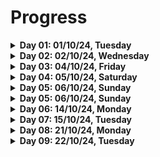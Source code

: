 # Progress

<!-- Day 01 -->
<details>
  <summary><b>Day 01: 01/10/24, Tuesday</b></summary>
    
- DSA
  - Revised time and space complexity.
  - Solved problems.
  - Links: [Notes](https://github.com/TheParthMaru/mastering-dsa/tree/main/01_time_%26_space_complexity)

- Frontend Dev

  - Revised basic HTML
  - Links: [Notes](https://github.com/TheParthMaru/HTML-Notes)
  </details>

<!-- Day 02 -->
<details>
  <summary><b>Day 02: 02/10/24, Wednesday</b></summary>
    
- DSA
  - Revised arrays
  - Link: [Notes](https://github.com/TheParthMaru/mastering-dsa/tree/main/02_arrays/notes)
  - Problems:
    * 349. Intersection of Two Arrays (need to learn HashSet for optimized solution)
    * 1480. Running Sum of 1d Array
    * Sort binary array
    * Merge two sorted arrays
  - Link: [Repo, notes and solution](https://github.com/TheParthMaru/mastering-dsa/tree/main/02_arrays)
</details>

<!-- Day 03 -->
<details>
  <summary><b>Day 03: 04/10/24, Friday</b></summary>
    
- DSA
  - Problems:
    * Add two arrays element wise
    * 121. Best Time to Buy and Sell Stock
    * 448. Find All Numbers Disappeared in an Array
    * 485. Max Consecutive Ones
    * 1. Two Sum
  - Link: [Repo, notes and solution](https://github.com/TheParthMaru/mastering-dsa/tree/main/02_arrays)
</details>

<!-- Day 04 -->
<details>
  <summary><b>Day 04: 05/10/24, Saturday</b></summary>
    
- DSA
  - Problems:
    * 136. Single Number
    * 189. Rotate Array
  - Link: [Repo, notes and solution](https://github.com/TheParthMaru/mastering-dsa/tree/main/02_arrays)
</details>

<!-- Day 04 -->
<details>
  <summary><b>Day 05: 06/10/24, Sunday</b></summary>
    
- DSA
  - Weekly revision
  - Problems:
    - 169. Majority element
  - Link: [Repo, notes and solution](https://github.com/TheParthMaru/mastering-dsa/tree/main/02_arrays)
</details>

<!-- Day 05 -->
<details>
  <summary><b>Day 05: 06/10/24, Sunday</b></summary>
    
- DSA
  - Weekly revision
  - Problems:
    - 169. Majority element
  - Link: [Repo, notes and solution](https://github.com/TheParthMaru/mastering-dsa/tree/main/02_arrays)
</details>

<!-- Day 06 -->
<details>
  <summary><b>Day 06: 14/10/24, Monday</b></summary>
    
- DSA
  - 2D arrays
  - Printing elements row wise and column wise
  - Printing elements in waveform
  - Link: [Repo, notes and solution](https://github.com/TheParthMaru/mastering-dsa/tree/main/03_2D_arrays)
</details>

<!-- Day 07 -->
<details>
  <summary><b>Day 07: 15/10/24, Tuesday</b></summary>
    
- DSA
  - Coded multiplication of matrix
  - Solved leetcode 867 transpose matrix
  - Link: [Repo, notes and solution](https://github.com/TheParthMaru/mastering-dsa/tree/main/03_2D_arrays)

- MSc
  - Groovy language theory and use cases.
  - Printing stuff in Groovy
  - Comments
  - Variables
  - Scope
  - String interpolation
  - [Detailed notes](https://github.com/TheParthMaru/groovy-notes/blob/main/notes.md)
</details>

<!-- Day 08 -->
<details>
  <summary><b>Day 08: 21/10/24, Monday</b></summary>
    
- DSA
  - Leetcode problems solved:
    - [73. Set Matrix Zeroes](https://leetcode.com/problems/set-matrix-zeroes/description/)
    - [1672. Richest Customer Wealth](https://leetcode.com/problems/richest-customer-wealth/description/)
  - Link: [Repo, notes and solution](https://github.com/TheParthMaru/mastering-dsa/tree/main/03_2D_arrays)

- MSc
  - Groovy
    - Data types in groovy
    - Operators
    - Special operators (elvis operator, null safe operator, range operator, spread operator, spaceship operator)
    - Conditionals
    - Loops
    - Collections in groovy
    - List
    - Maps
  - [Detailed notes](https://github.com/TheParthMaru/groovy-notes/blob/main/notes.md)
</details>

<!-- Day 09 -->
<details>
  <summary><b>Day 09: 22/10/24, Tuesday</b></summary>
    
- DSA
  - Leetcode problems solved:
    - [48. Rotate Image](https://leetcode.com/problems/rotate-image/description/)
</details>